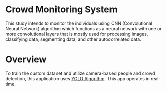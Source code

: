 # Crowd Monitoring System
This study intends to monitor the individuals using CNN (Convolutional Neural Network) algorithm which functions as a neural network with one or more convolutional layers that is mostly used for processing images, classifying data, segmenting data, and other autocorrelated data.
# Overview
To train the custom dataset and utilize camera-based people and crowd detection, this application uses [YOLO Algorithm](https://www.section.io/engineering-education/introduction-to-yolo-algorithm-for-object-detection/). This app operates in real-time.


